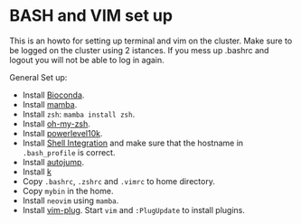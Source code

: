 # BASH and VIM set up

This is an howto for setting up terminal and vim on the cluster.
Make sure to be logged on the cluster using 2 istances. If you mess up .bashrc and logout you will not be able to log in again.

General Set up:



- Install [Bioconda](https://github.com/ohmybash/oh-my-bash).
- Install [mamba](https://github.com/mamba-org/mamba).
- Install `zsh`: `mamba install zsh`.
- Install [oh-my-zsh](https://ohmyz.sh/).
- Install [powerlevel10k](https://github.com/romkatv/powerlevel10k#oh-my-zsh).
- Install [Shell Integration](https://iterm2.com/documentation-shell-integration.html) and make sure that the hostname in `.bash_profile` is correct.
- Install [autojump](https://github.com/c1au6i0/autojump).
- Install [k](https://github.com/supercrabtree/k)
- Copy `.bashrc`, `.zshrc` and `.vimrc` to home directory.
- Copy `mybin` in the home.
- Install `neovim` using `mamba`.
- Install [vim-plug](https://github.com/junegunn/vim-plug).
Start `vim` and `:PlugUpdate` to install plugins.


